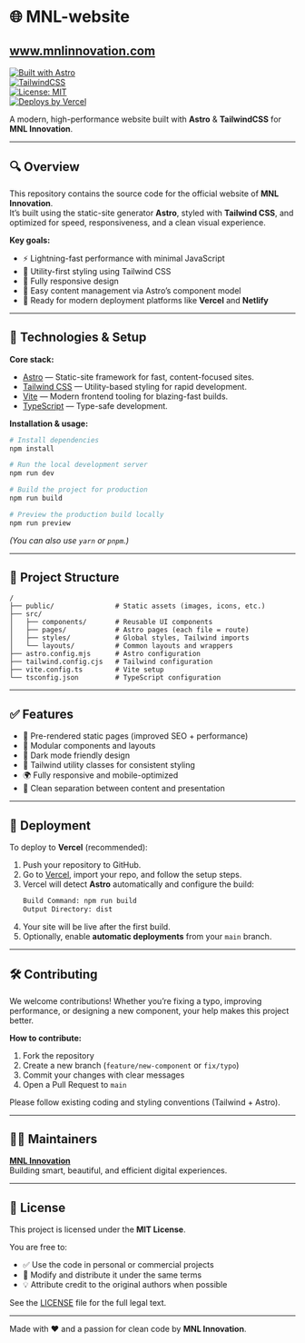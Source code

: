 # 🌐 MNL-website  

## www.mnlinnovation.com

[![Built with Astro](https://img.shields.io/badge/Built%20with-Astro-ff5d01?logo=astro&logoColor=white)](https://astro.build)  
[![TailwindCSS](https://img.shields.io/badge/Styled%20with-TailwindCSS-06b6d4?logo=tailwindcss&logoColor=white)](https://tailwindcss.com)  
[![License: MIT](https://img.shields.io/badge/License-MIT-yellow.svg)](./LICENSE)  
[![Deploys by Vercel](https://img.shields.io/badge/Deployed%20on-Vercel-black?logo=vercel)](https://vercel.com)  

A modern, high-performance website built with **Astro** & **TailwindCSS** for **MNL Innovation**.

---

## 🔍 Overview  
This repository contains the source code for the official website of **MNL Innovation**.  
It’s built using the static-site generator **Astro**, styled with **Tailwind CSS**, and optimized for speed, responsiveness, and a clean visual experience.  

**Key goals:**
- ⚡ Lightning-fast performance with minimal JavaScript  
- 🎨 Utility-first styling using Tailwind CSS  
- 📱 Fully responsive design  
- 🧩 Easy content management via Astro’s component model  
- 🚀 Ready for modern deployment platforms like **Vercel** and **Netlify**

---

## 🧰 Technologies & Setup  

**Core stack:**
- [Astro](https://astro.build) — Static-site framework for fast, content-focused sites.  
- [Tailwind CSS](https://tailwindcss.com) — Utility-based styling for rapid development.  
- [Vite](https://vitejs.dev) — Modern frontend tooling for blazing-fast builds.  
- [TypeScript](https://www.typescriptlang.org/) — Type-safe development.

**Installation & usage:**
```bash
# Install dependencies
npm install

# Run the local development server
npm run dev

# Build the project for production
npm run build

# Preview the production build locally
npm run preview
```
*(You can also use `yarn` or `pnpm`.)*

---

## 📂 Project Structure  
```
/
├── public/               # Static assets (images, icons, etc.)
├── src/
│   ├── components/       # Reusable UI components
│   ├── pages/            # Astro pages (each file = route)
│   ├── styles/           # Global styles, Tailwind imports
│   └── layouts/          # Common layouts and wrappers
├── astro.config.mjs      # Astro configuration
├── tailwind.config.cjs   # Tailwind configuration
├── vite.config.ts        # Vite setup
└── tsconfig.json         # TypeScript configuration
```

---

## ✅ Features  
- 🚀 Pre-rendered static pages (improved SEO + performance)  
- 🧱 Modular components and layouts  
- 🌙 Dark mode friendly design  
- 💨 Tailwind utility classes for consistent styling  
- 🌍 Fully responsive and mobile-optimized  
- 🧩 Clean separation between content and presentation  

---

## 🚀 Deployment  
To deploy to **Vercel** (recommended):

1. Push your repository to GitHub.  
2. Go to [Vercel](https://vercel.com/new), import your repo, and follow the setup steps.  
3. Vercel will detect **Astro** automatically and configure the build:  
   ```bash
   Build Command: npm run build
   Output Directory: dist
   ```  
4. Your site will be live after the first build.  
5. Optionally, enable **automatic deployments** from your `main` branch.

---

## 🛠 Contributing  
We welcome contributions! Whether you’re fixing a typo, improving performance, or designing a new component, your help makes this project better.

**How to contribute:**
1. Fork the repository  
2. Create a new branch (`feature/new-component` or `fix/typo`)  
3. Commit your changes with clear messages  
4. Open a Pull Request to `main`  

Please follow existing coding and styling conventions (Tailwind + Astro).

---

## 🧑‍💻 Maintainers  
**[MNL Innovation](https://github.com/Mnl-Innovation)**  
Building smart, beautiful, and efficient digital experiences.

---

## 📄 License  
This project is licensed under the **MIT License**.  

You are free to:
- ✅ Use the code in personal or commercial projects  
- 🔧 Modify and distribute it under the same terms  
- 💡 Attribute credit to the original authors when possible  

See the [LICENSE](./LICENSE) file for the full legal text.

---

Made with ❤️ and a passion for clean code by **MNL Innovation**.
